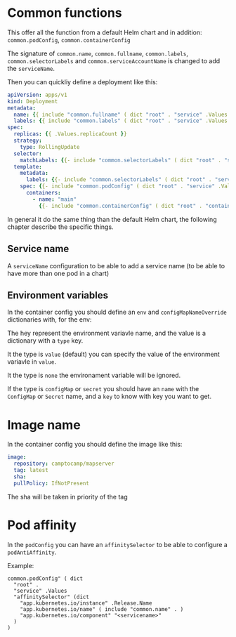 # Common functions

This offer all the function from a default Helm chart and in addition:
`common.podConfig`, `common.containerConfig`

The signature of `common.name`, `common.fullname`, `common.labels`, `common.selectorLabels` and
`common.serviceAccountName` is changed to add the `serviceName`.

Then you can quickliy define a deployment like this:

```yaml
apiVersion: apps/v1
kind: Deployment
metadata:
  name: {{ include "common.fullname" ( dict "root" . "service" .Values ) }}
  labels: {{ include "common.labels" ( dict "root" . "service" .Values ) | nindent 4 }}
spec:
  replicas: {{ .Values.replicaCount }}
  strategy:
    type: RollingUpdate
  selector:
    matchLabels: {{- include "common.selectorLabels" ( dict "root" . "service" .Values ) | nindent 6 }}
  template:
    metadata:
      labels: {{- include "common.selectorLabels" ( dict "root" . "service" .Values ) | nindent 8 }}
    spec: {{- include "common.podConfig" ( dict "root" . "service" .Values ) | nindent 6 }}
      containers:
        - name: "main"
          {{- include "common.containerConfig" ( dict "root" . "container" .Values ) | nindent 10 }}
```

In general it do the same thing than the default Helm chart, the following chapter describe the specific things.

## Service name

A `serviceName` configuration to be able to add a service name (to be able to have more than one pod in a chart)

## Environment variables

In the container config you should define an `env` and `configMapNameOverride` dictionaries with, for the env:

The hey represent the environment variavle name, and the value is a dictionary with a `type` key.

It the type is `value` (default) you can specify the value of the environment variavle in `value`.

It the type is `none` the environament variable will be ignored.

If the type is `configMap` or `secret` you should have an `name` with the `ConfigMap` or `Secret` name,
and a `key` to know with key you want to get.

# Image name

In the container config you should define the image like this:

```yaml
image:
  repository: camptocamp/mapserver
  tag: latest
  sha:
  pullPolicy: IfNotPresent
```

The sha will be taken in priority of the tag

# Pod affinity

In the `podConfig` you can have an `affinitySelector` to be able to configure a `podAntiAffinity`.

Example:

```
common.podConfig" ( dict
  "root" .
  "service" .Values
  "affinitySelector" (dict
    "app.kubernetes.io/instance" .Release.Name
    "app.kubernetes.io/name" ( include "common.name" . )
    "app.kubernetes.io/component" "<servicename>"
  )
)
```
